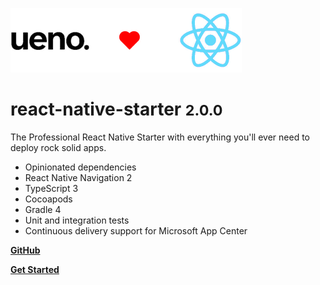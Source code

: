 ![React Native](images/_ueno-loves-react.png)

# react-native-starter <small>2.0.0</small>

The Professional React Native Starter with everything you'll ever need to deploy rock solid apps.

- Opinionated dependencies
- React Native Navigation 2
- TypeScript 3
- Cocoapods
- Gradle 4
- Unit and integration tests
- Continuous delivery support for Microsoft App Center

**[GitHub](https://github.com/ueno-llc/react-native-starter)**

**[Get Started](/INSTALLATION.md)**
